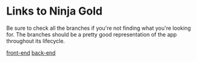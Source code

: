 # Links to Ninja Gold
Be sure to check all the branches if you're not finding what you're looking for. The branches should be a pretty good representation of the app throughout its lifecycle.

[front-end](https://github.com/dojo-ninja-gold/ng-client/tree/master)
[back-end](https://github.com/dojo-ninja-gold/ng-client)